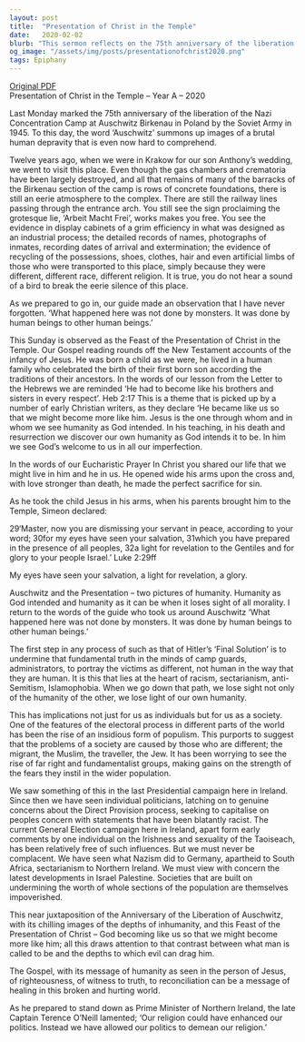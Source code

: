 ```yaml
---
layout: post
title:  "Presentation of Christ in the Temple"
date:   2020-02-02
blurb: "This sermon reflects on the 75th anniversary of the liberation of Auschwitz and the Feast of the Presentation of Christ in the Temple. It contrasts the inhumanity of Auschwitz with the humanity as God intended, as seen in the person of Jesus. The sermon warns against the dangers of racism, sectarianism, and populism, and calls for the Gospel's message of righteousness and reconciliation to heal a broken world."
og_image: "/assets/img/posts/presentationofchrist2020.png"
tags: Epiphany
---
```

[Original PDF](/assets/pdf/presentationofchrist2020.pdf)    
Presentation of Christ in the Temple – Year A – 2020

Last Monday marked the 75th anniversary of the liberation of the Nazi Concentration Camp at Auschwitz Birkenau in Poland by the Soviet Army in 1945. To this day, the word ‘Auschwitz’ summons up images of a brutal human depravity that is even now hard to comprehend.

Twelve years ago, when we were in Krakow for our son Anthony’s wedding, we went to visit this place. Even though the gas chambers and crematoria have been largely destroyed, and all that remains of many of the barracks of the Birkenau section of the camp is rows of concrete foundations, there is still an eerie atmosphere to the complex. There are still the railway lines passing through the entrance arch. You still see the sign proclaiming the grotesque lie, ‘Arbeit Macht Frei’, works makes you free. You see the evidence in display cabinets of a grim efficiency in what was designed as an industrial process; the detailed records of names, photographs of inmates, recording dates of arrival and extermination; the evidence of recycling of the possessions, shoes, clothes, hair and even artificial limbs of those who were transported to this place, simply because they were different, different race, different religion. It is true, you do not hear a sound of a bird to break the eerie silence of this place.

As we prepared to go in, our guide made an observation that I have never forgotten. ‘What happened here was not done by monsters. It was done by human beings to other human beings.’

This Sunday is observed as the Feast of the Presentation of Christ in the Temple. Our Gospel reading rounds off the New Testament accounts of the infancy of Jesus. He was born a child as we were, he lived in a human family who celebrated the birth of their first born son according the traditions of their ancestors. In the words of our lesson from the Letter to the Hebrews we are reminded ‘He had to become like his brothers and sisters in every respect’. Heb 2:17 This is a theme that is picked up by a number of early Christian writers, as they declare ‘He became like us so that we might become more like him. Jesus is the one through whom and in whom we see humanity as God intended. In his teaching, in his death and resurrection we discover our own humanity as God intends it to be. In him we see God’s welcome to us in all our imperfection.

In the words of our Eucharistic Prayer In Christ you shared our life that we might live in him and he in us. He opened wide his arms upon the cross and, with love stronger than death, he made the perfect sacrifice for sin.

As he took the child Jesus in his arms, when his parents brought him to the Temple, Simeon declared:

29‘Master, now you are dismissing your servant in peace, according to your word; 30for my eyes have seen your salvation, 31which you have prepared in the presence of all peoples, 32a light for revelation to the Gentiles and for glory to your people Israel.’ Luke 2:29ff

My eyes have seen your salvation, a light for revelation, a glory.

Auschwitz and the Presentation – two pictures of humanity. Humanity as God intended and humanity as it can be when it loses sight of all morality. I return to the words of the guide who took us around Auschwitz ‘What happened here was not done by monsters. It was done by human beings to other human beings.’

The first step in any process of such as that of Hitler’s ‘Final Solution’ is to undermine that fundamental truth in the minds of camp guards, administrators, to portray the victims as different, not human in the way that they are human. It is this that lies at the heart of racism, sectarianism, anti-Semitism, Islamophobia. When we go down that path, we lose sight not only of the humanity of the other, we lose light of our own humanity.

This has implications not just for us as individuals but for us as a society. One of the features of the electoral process in different parts of the world has been the rise of an insidious form of populism. This purports to suggest that the problems of a society are caused by those who are different; the migrant, the Muslim, the traveller, the Jew. It has been worrying to see the rise of far right and fundamentalist groups, making gains on the strength of the fears they instil in the wider population.

We saw something of this in the last Presidential campaign here in Ireland. Since then we have seen individual politicians, latching on to genuine concerns about the Direct Provision process, seeking to capitalise on peoples concern with statements that have been blatantly racist. The current General Election campaign here in Ireland, apart form early comments by one individual on the Irishness and sexuality of the Taoiseach, has been relatively free of such influences. But we must never be complacent. We have seen what Nazism did to Germany, apartheid to South Africa, sectarianism to Northern Ireland. We must view with concern the latest developments in Israel Palestine. Societies that are built on undermining the worth of whole sections of the population are themselves impoverished.

This near juxtaposition of the Anniversary of the Liberation of Auschwitz, with its chilling images of the depths of inhumanity, and this Feast of the Presentation of Christ – God becoming like us so that we might become more like him; all this draws attention to that contrast between what man is called to be and the depths to which evil can drag him.

The Gospel, with its message of humanity as seen in the person of Jesus, of righteousness, of witness to truth, to reconciliation can be a message of healing in this broken and hurting world.

As he prepared to stand down as Prime Minister of Northern Ireland, the late Captain Terence O’Neill lamented; ‘Our religion could have enhanced our politics. Instead we have allowed our politics to demean our religion.’
